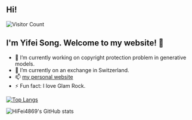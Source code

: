 ## Hi!
![Visitor Count](https://profile-counter.glitch.me/HiFei4869/count.svg)

## I'm Yifei Song. Welcome to my website! 👋

<!--
**HiFei4869/HiFei4869** is a ✨ _special_ ✨ repository because its `README.md` (this file) appears on your GitHub profile.

Here are some ideas to get you started:

- 🔭 I’m currently working on ...
- 🌱 I’m currently learning ...
- 👯 I’m looking to collaborate on ...
- 🤔 I’m looking for help with ...
- 💬 Ask me about ...
- 📫 How to reach me: ...
- 😄 Pronouns: ...
- ⚡ Fun fact: ...
-->
- 🔭 I’m currently working on copyright protection problem in generative models.
- 👯 I’m currently on an exchange in Switzerland.
- 📫 [my personal website](Hifei4869.github.io)
- ⚡ Fun fact: I love Glam Rock.

[![Top Langs](https://github-readme-stats.vercel.app/api/top-langs/?username=HiFei4869&layout=compact)](https://github.com/HiFei4869/github-readme-stats)

![HiFei4869's GitHub stats](https://github-readme-stats.vercel.app/api?username=HiFei4869&show_icons=true&theme=tokyonight)
